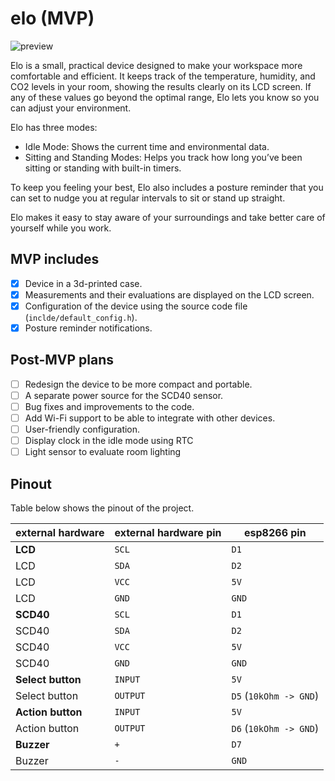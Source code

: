 # elo (MVP)
![preview](https://imgur.com/fbLqtCQ.jpg)

Elo is a small, practical device designed to make your workspace more comfortable and efficient.
It keeps track of the temperature, humidity, and CO2 levels in your room, showing the results clearly on its LCD screen.
If any of these values go beyond the optimal range, Elo lets you know so you can adjust your environment.

Elo has three modes:

- Idle Mode: Shows the current time and environmental data.
- Sitting and Standing Modes: Helps you track how long you’ve been sitting or standing with built-in timers.

To keep you feeling your best, Elo also includes a posture reminder that you can set to nudge you at regular intervals
to sit or stand up straight.

Elo makes it easy to stay aware of your surroundings and take better care of yourself while you work.

## MVP includes

- [x] Device in a 3d-printed case.
- [x] Measurements and their evaluations are displayed on the LCD screen.
- [x] Configuration of the device using the source code file (`inclde/default_config.h`).
- [x] Posture reminder notifications.

## Post-MVP plans

- [ ] Redesign the device to be more compact and portable.
- [ ] A separate power source for the SCD40 sensor.
- [ ] Bug fixes and improvements to the code.
- [ ] Add Wi-Fi support to be able to integrate with other devices.
- [ ] User-friendly configuration.
- [ ] Display clock in the idle mode using RTC
- [ ] Light sensor to evaluate room lighting

## Pinout

Table below shows the pinout of the project.

| external hardware | external hardware pin | esp8266 pin            |
|-------------------|-----------------------|------------------------|
| **LCD**           | `SCL`                 | `D1`                   |
| LCD               | `SDA`                 | `D2`                   |
| LCD               | `VCC`                 | `5V`                   |
| LCD               | `GND`                 | `GND`                  |
| **SCD40**         | `SCL`                 | `D1`                   |
| SCD40             | `SDA`                 | `D2`                   |
| SCD40             | `VCC`                 | `5V`                   |
| SCD40             | `GND`                 | `GND`                  |
| **Select button** | `INPUT`               | `5V`                   |
| Select button     | `OUTPUT`              | `D5` (`10kOhm -> GND`) |
| **Action button** | `INPUT`               | `5V`                   |
| Action button     | `OUTPUT`              | `D6` (`10kOhm -> GND`) |
| **Buzzer**        | `+`                   | `D7`                   |
| Buzzer            | `-`                   | `GND`                  |
